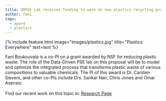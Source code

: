 ```yaml
---
title: DDPSE Lab receives funding to work on new plastics recycling processes
author: fani
tags:
  - award
  - plastics
---
```


{%
  include feature.html
  image="images/plastics.jpg"
  title="Plastics Everywhere"
  text=text
%}

Fani Boukouvala is a co-PI on a grant awarded by NSF for reducing plastic waste. The role of the Data-Driven PSE lab on this proposal will be to model and optimize the integrated process that transforms plastic waste of various compositions to valuable chemicals. The PI of this award is Dr. Carsten Sievers, and other co-PIs include Drs. Sankar Nair, Chris Jones and Omar Asensio.  
<br>
Find our recent work on this topic in: [Research Page](research)
